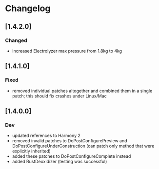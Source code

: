 ﻿# Changelog

## [1.4.2.0]

### Changed
- increased Electrolyzer max pressure from 1.8kg to 4kg

## [1.4.1.0]

### Fixed
- removed individual patches altogether and combined them in a single patch; this should fix crashes under Linux/Mac

## [1.4.0.0]

### Dev
- updated references to Harmony 2
- removed invalid patches to DoPostConfigurePreview and DoPostConfigureUnderConstruction (can patch only method that were explicitly inherited)
- added these patches to DoPostConfigureComplete instead
- added RustDeoxidizer (testing was successful)
